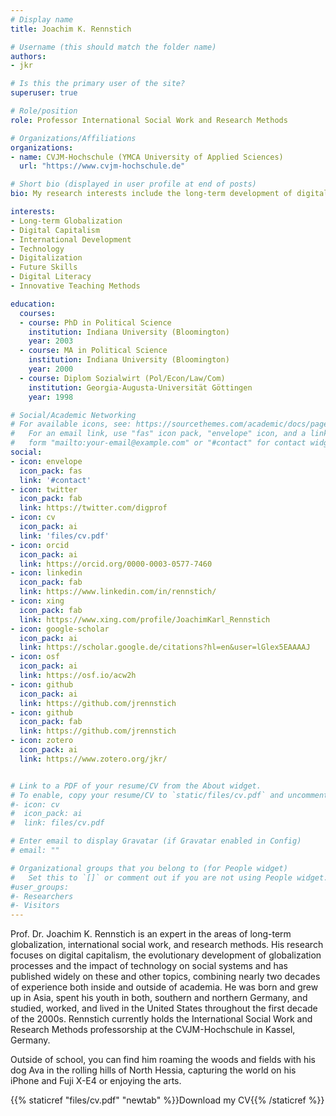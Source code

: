 ```yaml
---
# Display name
title: Joachim K. Rennstich

# Username (this should match the folder name)
authors:
- jkr

# Is this the primary user of the site?
superuser: true

# Role/position
role: Professor International Social Work and Research Methods

# Organizations/Affiliations
organizations:
- name: CVJM-Hochschule (YMCA University of Applied Sciences)
  url: "https://www.cvjm-hochschule.de"

# Short bio (displayed in user profile at end of posts)
bio: My research interests include the long-term development of digital capitalism, digital literacy and innovative teaching-methodologies.

interests:
- Long-term Globalization
- Digital Capitalism
- International Development
- Technology
- Digitalization
- Future Skills
- Digital Literacy
- Innovative Teaching Methods

education:
  courses:
  - course: PhD in Political Science
    institution: Indiana University (Bloomington)
    year: 2003
  - course: MA in Political Science
    institution: Indiana University (Bloomington)
    year: 2000
  - course: Diplom Sozialwirt (Pol/Econ/Law/Com)
    institution: Georgia-Augusta-Universität Göttingen
    year: 1998

# Social/Academic Networking
# For available icons, see: https://sourcethemes.com/academic/docs/page-builder/#icons
#   For an email link, use "fas" icon pack, "envelope" icon, and a link in the
#   form "mailto:your-email@example.com" or "#contact" for contact widget.
social:
- icon: envelope
  icon_pack: fas
  link: '#contact'
- icon: twitter
  icon_pack: fab
  link: https://twitter.com/digprof
- icon: cv
  icon_pack: ai
  link: 'files/cv.pdf'
- icon: orcid
  icon_pack: ai
  link: https://orcid.org/0000-0003-0577-7460
- icon: linkedin
  icon_pack: fab
  link: https://www.linkedin.com/in/rennstich/
- icon: xing
  icon_pack: fab
  link: https://www.xing.com/profile/JoachimKarl_Rennstich
- icon: google-scholar
  icon_pack: ai
  link: https://scholar.google.de/citations?hl=en&user=lGlex5EAAAAJ
- icon: osf
  icon_pack: ai
  link: https://osf.io/acw2h
- icon: github
  icon_pack: ai
  link: https://github.com/jrennstich
- icon: github
  icon_pack: fab
  link: https://github.com/jrennstich
- icon: zotero
  icon_pack: ai
  link: https://www.zotero.org/jkr/


# Link to a PDF of your resume/CV from the About widget.
# To enable, copy your resume/CV to `static/files/cv.pdf` and uncomment the lines below.
#- icon: cv
#  icon_pack: ai
#  link: files/cv.pdf

# Enter email to display Gravatar (if Gravatar enabled in Config)
# email: ""

# Organizational groups that you belong to (for People widget)
#   Set this to `[]` or comment out if you are not using People widget.
#user_groups:
#- Researchers
#- Visitors
---
```


Prof. Dr. Joachim K. Rennstich is an expert in the areas of long-term globalization, international social work, and research methods. His research focuses on digital capitalism, the evolutionary development of globalization processes and the impact of technology on social systems and has published widely on these and other topics, combining nearly two decades of experience both inside and outside of academia. He was born and grew up in Asia, spent his youth in both, southern and northern Germany, and studied, worked, and lived in the United States throughout the first decade of the 2000s. Rennstich currently holds the International Social Work and Research Methods professorship at the CVJM-Hochschule in Kassel, Germany.

Outside of school, you can find him roaming the woods and fields with his dog Ava in the rolling hills of North Hessia, capturing the world on his iPhone and Fuji X-E4 or enjoying the arts.

{{% staticref "files/cv.pdf" "newtab" %}}Download my CV{{% /staticref %}}
